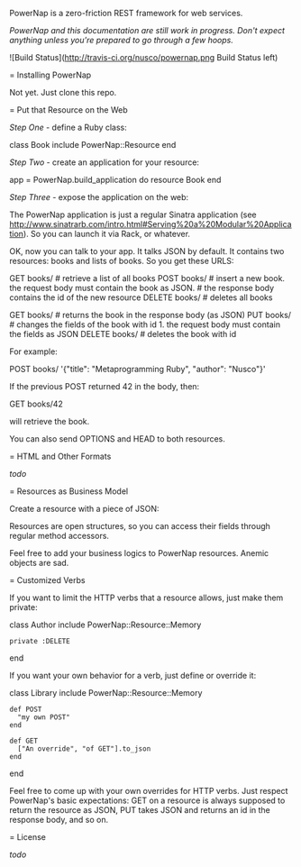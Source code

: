 PowerNap is a zero-friction REST framework for web services.

_PowerNap and this documentation are still work in progress. Don't expect anything unless you're prepared to go through a few hoops._

![Build Status](http://travis-ci.org/nusco/powernap.png Build Status left)

= Installing PowerNap

Not yet. Just clone this repo.
  
= Put that Resource on the Web

*Step One* - define a Ruby class:

  class Book
    include PowerNap::Resource
  end

*Step Two* - create an application for your resource:

  app = PowerNap.build_application do
    resource Book
  end

*Step Three* - expose the application on the web:

The PowerNap application is just a regular Sinatra application (see http://www.sinatrarb.com/intro.html#Serving%20a%20Modular%20Application). So you can launch it via Rack, or whatever.

OK, now you can talk to your app. It talks JSON by default. It contains two resources: books and lists of books. So you get these URLS:

  GET  books/        # retrieve a list of all books
  POST books/        # insert a new book. the request body must contain the book as JSON.
                     # the response body contains the id of the new resource
  DELETE books/      # deletes all books

  GET    books/<id>  # returns the book in the response body (as JSON)
  PUT    books/<id>  # changes the fields of the book with id 1. the request body must contain the fields as JSON
  DELETE books/<id>  # deletes the book with id

For example:

  POST books/ '{"title": "Metaprogramming Ruby", "author": "Nusco"}'

If the previous POST returned 42 in the body, then:

  GET books/42
  
will retrieve the book.
  
You can also send OPTIONS and HEAD to both resources.

= HTML and Other Formats

_todo_

= Resources as Business Model

Create a resource with a piece of JSON:


Resources are open structures, so you can access their fields through regular method accessors.

Feel free to add your business logics to PowerNap resources. Anemic objects are sad.

= Customized Verbs

If you want to limit the HTTP verbs that a resource allows, just make them private:

  class Author
    include PowerNap::Resource::Memory
    
    private :DELETE
  end

If you want your own behavior for a verb, just define or override it:

  class Library
    include PowerNap::Resource::Memory
  
    def POST
      "my own POST"
    end

    def GET
      ["An override", "of GET"].to_json
    end
  end

Feel free to come up with your own overrides for HTTP verbs. Just respect PowerNap's basic expectations: GET on a resource is always supposed to return the resource as JSON, PUT takes JSON and returns an id in the response body, and so on.

= License

_todo_
